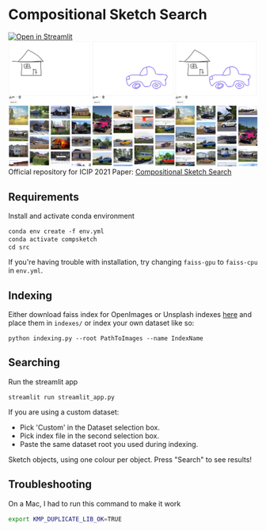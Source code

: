 # Compositional Sketch Search
[![Open in Streamlit](https://static.streamlit.io/badges/streamlit_badge_black_white.svg)](https://share.streamlit.io/alexblck/compsketch/share/src/)
![Header](examples/header.png)
Official repository for ICIP 2021 Paper: [Compositional Sketch Search](https://arxiv.org/abs/2106.08009)

## Requirements
Install and activate conda environment
```commandline
conda env create -f env.yml
conda activate compsketch
cd src
```
If you're having trouble with installation, try changing `faiss-gpu` to `faiss-cpu` in `env.yml`.
## Indexing
Either download faiss index for OpenImages or Unsplash indexes
[here](https://drive.google.com/drive/folders/12NY_BRNxF5ZpxB7wW8bl4_uXbv1LiHz-?usp=sharing) and place them in `indexes/` or index your own dataset like so:
```commandline
python indexing.py --root PathToImages --name IndexName 
```

## Searching
Run the streamlit app
```commandline
streamlit run streamlit_app.py
```
If you are using a custom dataset:
- Pick 'Custom' in the Dataset selection box.
- Pick index file in the second selection box.
- Paste the same dataset root you used during indexing.

Sketch objects, using one colour per object.
Press "Search" to see results!

## Troubleshooting
On a Mac, I had to run this command to make it work
```bash
export KMP_DUPLICATE_LIB_OK=TRUE
```
